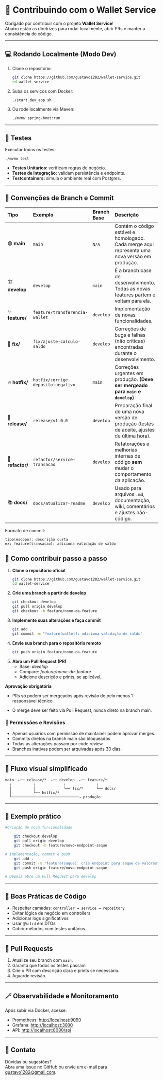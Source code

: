 # 🤝 Contribuindo com o Wallet Service

Obrigado por contribuir com o projeto **Wallet Service**!  
Abaixo estão as diretrizes para rodar localmente, abrir PRs e manter a consistência do código.

---

## 💻 Rodando Localmente (Modo Dev)

1. Clone o repositório:
   ```bash
   git clone https://github.com/gustavo1282/wallet-service.git
   cd wallet-service
   ```
2. Suba os serviços com Docker:
   ```bash
   ./start_dev_app.sh
   ```
3. Ou rode localmente via Maven:
   ```bash
   ./mvnw spring-boot:run
   ```

---

## 🧪 Testes

Executar todos os testes:
```bash
./mvnw test
```

- **Testes Unitários:** verificam regras de negócio.
- **Testes de Integração:** validam persistência e endpoints.
- **Testcontainers:** simula o ambiente real com Postgres.

---

## 🌿 Convenções de Branch e Commit

| Tipo             | Exemplo                            | Branch Base   | Descrição                                                                                       |
|:-----------------|:-----------------------------------|:--------------|:------------------------------------------------------------------------------------------------|
| 🟢 **main**      | `main`                             | `N/A`         | Contém o código estável e homologado. Cada merge aqui representa uma nova versão em produção.   |
| 🏗️ **develop**  | `develop`                          | `main`        | É a branch base de desenvolvimento. Todas as novas features partem e voltam para ela.           |
| ✨ **feature/**   | `feature/transferencia-wallet`     | `develop`     | Implementação de novas funcionalidades.                                                         |
| 🐛 **fix/**      | `fix/ajuste-calculo-saldo`         | `develop`     | Correções de bugs e falhas (não críticas) encontradas durante o desenvolvimento.                |
| 🔥 **hotfix/**   | `hotfix/corrige-deposito-negativo` | `main`        | Correções urgentes em produção. **(Deve ser mergeado para `main` e `develop`)**                 |
| 🚀 **release/**  | `release/v1.0.0`                   | `develop`     | Preparação final de uma nova versão de produção (testes de aceite, ajustes de última hora).     |
| 🔨 **refactor/** | `refactor/service-transacao`       | `develop`     | Refatorações e melhorias internas de código **sem** mudar o comportamento da aplicação.         |
| 📚 **docs/**     | `docs/atualizar-readme`            | `develop`     | Usado para arquivos `.md`, documentação, wiki, comentários e ajustes não-código.                |


Formato de commit:
```
tipo(escopo): descrição curta
ex: feature(transacao): adiciona validação de saldo
```

## 🧩 Como contribuir passo a passo

1. **Clone o repositório oficial**
   ```bash
   git clone https://github.com/gustavo1282/wallet-service.git
   cd wallet-service

2. **Crie uma branch a partir de develop**
    ```bash
    git checkout develop
    git pull origin develop
    git checkout -b feature/nome-da-feature

3. **Implemente suas alterações e faça commit**
    ```bash
    git add .
    git commit -m "feature(wallet): adiciona validação de saldo"

4. **Envie sua branch para o repositório remoto**
    ```bash
   git push origin feature/nome-da-feature

5. **Abra um Pull Request (PR)**
   - Base: *develop*
   - Compare: *feature/nome-da-feature*
   - Adicione descrição e prints, se aplicável.

**Aprovação obrigatória**
- PRs só podem ser mergeados após revisão de pelo menos 1 responsável técnico.

- O merge deve ser feito via Pull Request, nunca direto na branch main.


### 🧐 Permissões e Revisões
- Apenas usuários com permissão de maintainer podem aprovar merges.
- Commits diretos na branch main são bloqueados.
- Todas as alterações passam por code review.
- Branches inativas podem ser arquivadas após 30 dias.

---
## 🧩 Fluxo visual simplificado

    main  ←── release/*  ←── develop  ←── feature/*
      ↑          ↑             ↑              ↑
      │          │             └── fix/*      └── docs/
      │          └── hotfix/*                 
      └───────────────────────────────→ produção

---

## 🧱 Exemplo prático

````bash
#Criação de nova funcionalidade

    git checkout develop
    git pull origin develop
    git checkout -b feature/novo-endpoint-saque

# Implementação, commit e push
    git add .
    git commit -m "feature(saque): cria endpoint para saque de valores"
    git push origin feature/novo-endpoint-saque

# Depois abre um Pull Request para develop
````

----

## 🧱 Boas Práticas de Código

- Respeitar camadas: `controller → service → repository`
- Evitar lógica de negócio em controllers
- Adicionar logs significativos
- Usar `@Valid` em DTOs
- Cobrir métodos com testes unitários

---

## 🚀 Pull Requests

1. Atualize seu branch com `main`.
2. Garanta que todos os testes passam.
3. Crie o PR com descrição clara e prints se necessário.
4. Aguarde revisão.

---

## 🪄 Observabilidade e Monitoramento

Após subir via Docker, acesse:
- Prometheus: [http://localhost:9090](http://localhost:9090)
- Grafana: [http://localhost:3000](http://localhost:3000)
- API: [http://localhost:8080/api](http://localhost:8080/api)

---

## 💬 Contato

Dúvidas ou sugestões?  
Abra uma issue no GitHub ou envie um e-mail para [gustavo1282@gmail.com](mailto:gustavo1282@gmail.com).
